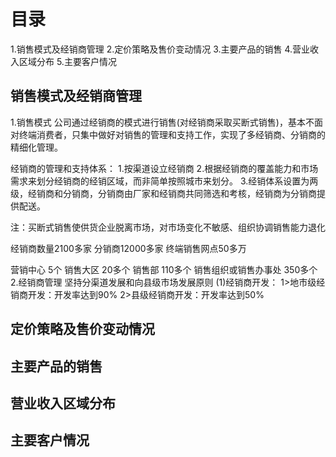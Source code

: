 # 目录
1.销售模式及经销商管理
2.定价策略及售价变动情况
3.主要产品的销售
4.营业收入区域分布
5.主要客户情况

## 销售模式及经销商管理
1.销售模式
公司通过经销商的模式进行销售(对经销商采取买断式销售)，基本不面对终端消费者，只集中做好对销售的管理和支持工作，实现了多经销商、分销商的精细化管理。

经销商的管理和支持体系：
1.按渠道设立经销商
2.根据经销商的覆盖能力和市场需求来划分经销商的经销区域，而非简单按照城市来划分。
3.经销体系设置为两级，经销商和分销商，分销商由厂家和经销商共同筛选和考核，经销商为分销商提供配送。

注：买断式销售使供货企业脱离市场，对市场变化不敏感、组织协调销售能力退化

经销商数量2100多家
分销商12000多家
终端销售网点50多万

营销中心 5个
销售大区 20多个
销售部   110多个
销售组织或销售办事处 350多个
2.经销商管理
 坚持分渠道发展和向县级市场发展原则
 (1)经销商开发：
   1>地市级经销商开发：开发率达到90%
   2>县级经销商开发：开发率达到50%

## 定价策略及售价变动情况
## 主要产品的销售
## 营业收入区域分布
## 主要客户情况
